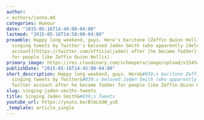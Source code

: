 ```yaml
---
author:
- authors/jenna.md
categories: Humour
date: "2015-05-16T14:48:00-04:00"
lastmod: "2015-05-16T14:50:00-04:00"
preamble: Happy long weekend, guys. Here's baritone [Zeffin Quinn Hollis](http://www.zeffin.com/#!opera/c1w4l)
  singing tweets by Twitter's beloved Jaden Smith (who apparently [deleted his Twitter
  account](https://twitter.com/officialjaden) after [he became fodder](http://ca.complex.com/pop-culture/2013/11/jaden-smith-dumbest-tweets/6)
  for people like Zeffin Quinn Hollis).
primary_image: https://res.cloudinary.com/schmopera/image/upload/v1545409169/media/webhook-uploads/1431802059404/JadenSmithWallpaperHD.jpg.jpg
publishDate: "2015-05-16T14:45:00-04:00"
short_description: Happy long weekend, guys. Here&#039;s baritone Zeffin Quinn Hollis
  singing tweets by Twitter&#039;s beloved Jaden Smith (who apparently deleted his
  Twitter account after he became fodder for people like Zeffin Quinn Hollis).
slug: singing-jaden-smiths-tweets
title: Singing Jaden Smith&#039;s Tweets
youtube_url: https://youtu.be/BlmLGdW_yc0
_template: article_single
---
```



